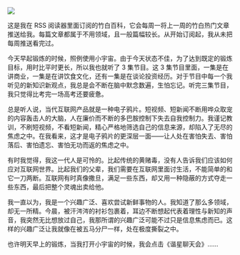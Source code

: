 ![](https://oceanum.oss-cn-chengdu.aliyuncs.com/image/18afde511b3cdbfa6b75be1ee2574c23.png)

这是我在 RSS 阅读器里面订阅的竹白百科，它会每周一将上一周的竹白热门文章推送给我。每篇文章都属于不用领域，且一般篇幅较长。从开始订阅起，我从未把每周推送看完过。

今天早起锻炼的时候，照例使用小宇宙。由于今天状态不佳，为了达到既定的锻炼目标，用时比平时更长，所以我也就听了 3 集节目。这 3 集节目里面，一集是在讲商业，一集是在讲饮食文化，还有一集是在谈论投资经历。对于节目中每一个我听见的新知识新观点，我总是会不断在脑中默念数遍，生怕忘记。听完三集节目，我只觉得比考完一场高考还要疲惫。

总是听人说，当代互联网产品就是一种电子鸦片。短视频、短新闻不断用哗众取宠的内容轰击人的大脑，人在廉价而不断的多巴胺控制下失去自我控制力。我谨记教训，不刷短视频，不看短新闻，精心严格地筛选自己的信息来源，却陷入了无尽的焦虑之中。在我看来，这才是电子鸦片的更深层一面——让人处在害怕失去、害怕落后、害怕遗忘、害怕无功而返的焦虑之中。

有时我觉得，我这一代人是可怜的。比起传统的黄赌毒，没有人告诉我们应该如何应对互联网世界。比起我们的父辈，我们需要在互联网里面讨生活，不能简单的和它一刀两断。互联网有时真像撒旦，满足一些东西，却又用一种隐蔽的方式夺走一些东西，最后把整个灵魂出卖给他。

我一直以为，我是一个兴趣广泛、喜欢尝试新鲜事物的人。我知道了那么多领域，却无一所精。今晨，被汗涔涔的衬衫包裹着，耳边不断想起代表着理性与新知的声音，我突然无比想放过自己，我那所谓的兴趣广泛可能不过只是信息焦虑而已。这样的兴趣广泛让我就像在被五马分尸一样，处在极度撕裂之中。

也许明天早上的锻炼，当我打开小宇宙的时候，我会点击《谐星聊天会》……